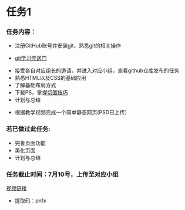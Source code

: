 # 任务1

### 任务内容：

- 注册GitHub账号并安装git，熟悉git的相关操作

- [git学习传送门][传送门]

[传送门]: https://www.liaoxuefeng.com/wiki/896043488029600	"git"

- 接受各自对应组长的邀请，并进入对应小组，查看github仓库发布的任务
- 熟悉HTML以及CSS的基础应用
- 了解基础布局方式
- 下载PS，掌握[切图技巧][传送]
- 计划与总结

[传送]: https://www.jianshu.com/p/143f458f7d90	"g"
- 根据教学视频完成一个简单静态网页(PSD已上传）

### 若已做过此任务:

- 完善页面功能
- 美化页面
- 计划与总结

### 任务截止时间：7月10号，上传至对应小组



[视频链接][视频地址]



- 提取码：pn1x

[视频地址]:https://pan.baidu.com/s/1hqTRvwC#list/path=%2F









